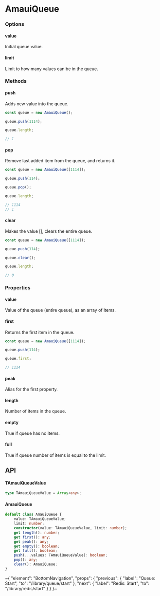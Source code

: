 
# AmauiQueue

### Options

#### value

Initial queue value.

#### limit

Limit to how many values can be in the queue.

### Methods

#### push

Adds new value into the queue.

```ts
const queue = new AmauiQueue();

queue.push(1114);

queue.length;

// 1
```

#### pop

Remove last added item from the queue, and returns it.

```ts
const queue = new AmauiQueue([1114]);

queue.push(114);

queue.pop();

queue.length;

// 1114
// 1
```

#### clear

Makes the value [], clears the entire queue.

```ts
const queue = new AmauiQueue([1114]);

queue.push(114);

queue.clear();

queue.length;

// 0
```

### Properties

#### value

Value of the queue (entire queue), as an array of items.

#### first

Returns the first item in the queue.

```ts
const queue = new AmauiQueue([1114]);

queue.push(114);

queue.first;

// 1114
```

#### peak

Alias for the first property.

#### length

Number of items in the queue.

#### empty

True if queue has no items.

#### full

True if queue number of items is equal to the limit.

## API

#### TAmauiQueueValue

```ts
type TAmauiQueueValue = Array<any>;
```

#### AmauiQueue

```ts
default class AmauiQueue {
    value: TAmauiQueueValue;
    limit: number;
    constructor(value: TAmauiQueueValue, limit: number);
    get length(): number;
    get first(): any;
    get peak(): any;
    get empty(): boolean;
    get full(): boolean;
    push(...values: TAmauiQueueValue): boolean;
    pop(): any;
    clear(): AmauiQueue;
}
```


~{
  "element": "BottomNavigation",
  "props": {
    "previous": {
      "label": "Queue: Start",
      "to": "/library/queue/start"
    },
    "next": {
      "label": "Redis: Start",
      "to": "/library/redis/start"
    }
  }
}~
